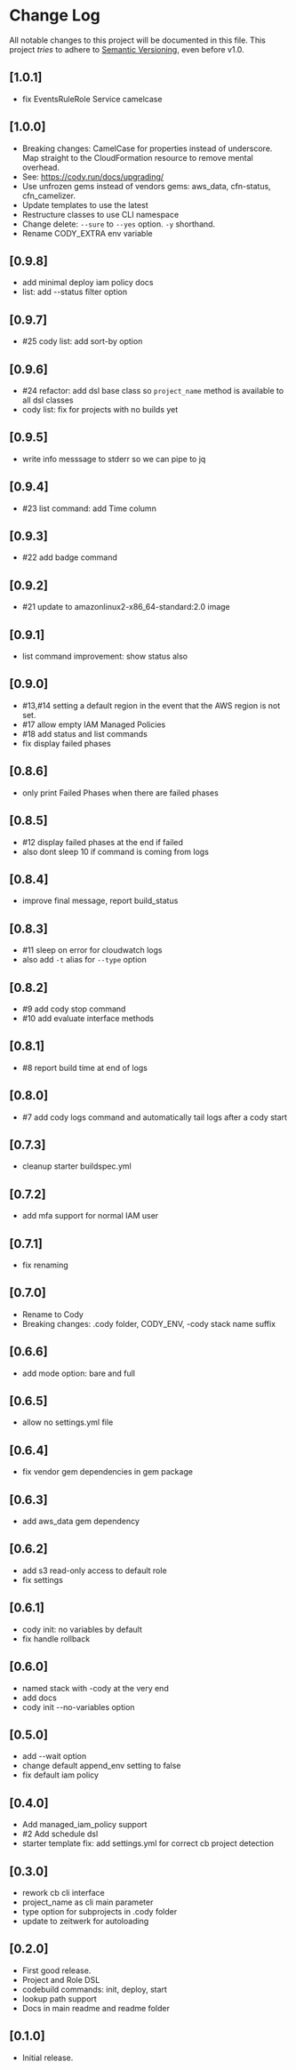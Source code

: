 # Change Log

All notable changes to this project will be documented in this file.
This project *tries* to adhere to [Semantic Versioning](http://semver.org/), even before v1.0.

## [1.0.1]
- fix EventsRuleRole Service camelcase

## [1.0.0]
- Breaking changes: CamelCase for properties instead of underscore. Map straight to the CloudFormation resource to remove mental overhead.
- See: https://cody.run/docs/upgrading/
- Use unfrozen gems instead of vendors gems: aws_data, cfn-status, cfn_camelizer.
- Update templates to use the latest
- Restructure classes to use CLI namespace
- Change delete: `--sure` to `--yes` option. `-y` shorthand.
- Rename CODY_EXTRA env variable

## [0.9.8]
- add minimal deploy iam policy docs
- list: add --status filter option

## [0.9.7]
- #25 cody list: add sort-by option

## [0.9.6]
- #24 refactor: add dsl base class so `project_name` method is available to all dsl classes
- cody list: fix for projects with no builds yet

## [0.9.5]
- write info messsage to stderr so we can pipe to jq

## [0.9.4]
- #23 list command: add Time column

## [0.9.3]
- #22 add badge command

## [0.9.2]
- #21 update to amazonlinux2-x86_64-standard:2.0 image

## [0.9.1]
- list command improvement: show status also

## [0.9.0]
- #13,#14 setting a default region in the event that the AWS region is not set.
- #17 allow empty IAM Managed Policies
- #18 add status and list commands
- fix display failed phases

## [0.8.6]
- only print Failed Phases when there are failed phases

## [0.8.5]
- #12 display failed phases at the end if failed
- also dont sleep 10 if command is coming from logs

## [0.8.4]
- improve final message, report build_status

## [0.8.3]
- #11 sleep on error for cloudwatch logs
- also add `-t` alias for `--type` option

## [0.8.2]
- #9 add cody stop command
- #10 add evaluate interface methods

## [0.8.1]
- #8 report build time at end of logs

## [0.8.0]
- #7 add cody logs command and automatically tail logs after a cody start

## [0.7.3]
- cleanup starter buildspec.yml

## [0.7.2]
- add mfa support for normal IAM user

## [0.7.1]
- fix renaming

## [0.7.0]
- Rename to Cody
- Breaking changes: .cody folder, CODY_ENV, -cody stack name suffix

## [0.6.6]
- add mode option: bare and full

## [0.6.5]
- allow no settings.yml file

## [0.6.4]
- fix vendor gem dependencies in gem package

## [0.6.3]
- add aws_data gem dependency

## [0.6.2]
- add s3 read-only access to default role
- fix settings

## [0.6.1]
- cody init: no variables by default
- fix handle rollback

## [0.6.0]
- named stack with -cody at the very end
- add docs
- cody init --no-variables option

## [0.5.0]
- add --wait option
- change default append_env setting to false
- fix default iam policy

## [0.4.0]
- Add managed_iam_policy support
- #2 Add schedule dsl
- starter template fix: add settings.yml for correct cb project detection

## [0.3.0]
- rework cb cli interface
- project_name as cli main parameter
- type option for subprojects in .cody folder
- update to zeitwerk for autoloading

## [0.2.0]
- First good release.
- Project and Role DSL
- codebuild commands: init, deploy, start
- lookup path support
- Docs in main readme and readme folder

## [0.1.0]
- Initial release.
